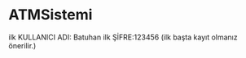 # ATMSistemi
ilk KULLANICI ADI: Batuhan       ilk ŞİFRE:123456             (ilk başta kayıt olmanız önerilir.)
